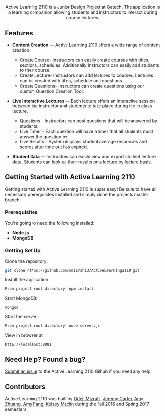 <p align="center">

</p>

<p align="center">Active Learning 2110 is a Junior Design Project at Gatech. The application is a learning companion allowing students and instructors to interact during course lectures.</p>


Features
------------
* **Content Creation** — Active Learning 2110 offers a wide range of content creation.
	* Create Course- Instructors can easily create courses with titles, sections, schedules. Additionally Instructors can easily add students to their course.
	* Create Lecture- Instructors can add lectures to courses. Lectures can be created with titles, schedule and questions.
	* Create Questions- Instructors can create questions using our custom Question Creation Tool.

* **Live Interactive Lectures** — Each lecture offers an interactive session between the instructor and students to take place during the in class lecture.
	* Questions - Instructors can post questions that will be answered by students.
	* Live Timer - Each question will have a timer that all students must answer the question by.
	* Live Results - System displays student average responses and scores after time out has expired.

* **Student Data** — Instructors can easily view and export student lecture data. Students can look up their results on a lecture by lecture basis.


Getting Started with Active Learning 2110
------------------------------

Getting started with Active Learning 2110 is super easy! Be sure to have all necessary prerequisites installed and simply clone the projects master branch.

### Prerequisites

You're going to need the following installed:

 - **Node.js**
 - **MongoDB**

### Getting Set Up

Clone the repository:
```bash
git clone https://github.com/omizrahi3/ActiveLearning2110.git
```
Install the application:
```bash
From project root directory: npm install
```
Start MongoDB:
```bash
mongod
```
Start the server:
```bash
From project root directory: node server.js
```
View in browser at
```bash
http://localhost:8081
```


Need Help? Found a bug?
--------------------

[Submit an issue](https://github.com/omizrahi3/activelearning2110/issues) to the Active Learning 2110 Github if you need any help.

Contributors
--------------------

Active Learning 2110 was built by [Odell Mizrahi](https://github.com/omizrahi3), [Jeremy Carter](https://github.com/schoolboyqueue), [Amy Zhuang](https://github.com/azhuang3), [Amy Fang](https://github.com/xfang37), [Kelsey Maclin](https://github.com/kmaclin) during the Fall 2016 and Spring 2017 semesters.
